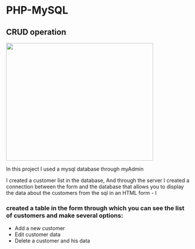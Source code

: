 # PHP-MySQL
## CRUD operation
<img src="https://play-lh.googleusercontent.com/2cHwpa4OMKfkRB7ZEP8KhXYWAmsViX88yF3c5aXWMvDzOnEzg2LqUXei5JUdiOv25m6M" width="400" height="320">

In this project I used a mysql database through myAdmin

I created a customer list in the database,
And through the server I created a connection between the form and the database that allows you to display the data about the customers from the sql in an HTML form - I 

### created a table in the form through which you can see the list of customers and make several options:
- Add a new customer
- Edit customer data
- Delete a customer and his data

